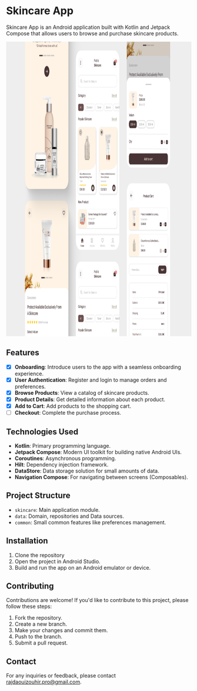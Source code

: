 # Skincare App

Skincare App is an Android application built with Kotlin and Jetpack Compose that allows users to
browse and purchase skincare products.

<img src="./demo/Thumbnail.jpg" height="800" width="1200" alt="Soon in play store"/>

## Features

- [x] **Onboarding**: Introduce users to the app with a seamless onboarding experience.
- [x] **User Authentication**: Register and login to manage orders and preferences.
- [x] **Browse Products**: View a catalog of skincare products.
- [x] **Product Details**: Get detailed information about each product.
- [x] **Add to Cart**: Add products to the shopping cart.
- [ ] **Checkout**: Complete the purchase process.

## Technologies Used

- **Kotlin**: Primary programming language.
- **Jetpack Compose**: Modern UI toolkit for building native Android UIs.
- **Coroutines**: Asynchronous programming.
- **Hilt**: Dependency injection framework.
- **DataStore**: Data storage solution for small amounts of data.
- **Navigation Compose**: For navigating between screens (Composables).

## Project Structure

- `skincare`: Main application module.
- `data`: Domain, repositories and Data sources.
- `common`: Small common features like preferences management.

## Installation

1. Clone the repository
2. Open the project in Android Studio.
3. Build and run the app on an Android emulator or device.

## Contributing

Contributions are welcome! If you'd like to contribute to this project, please follow these steps:

1. Fork the repository.
2. Create a new branch.
3. Make your changes and commit them.
4. Push to the branch.
5. Submit a pull request.

## Contact

For any inquiries or feedback, please
contact [rajdaouizouhir.pro@gmail.com](mailto:rajdaouizouhir.pro@gmail.com).


